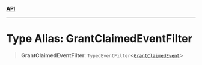 [**API**](../../../README.md)

***

# Type Alias: GrantClaimedEventFilter

> **GrantClaimedEventFilter**: `TypedEventFilter`\<[`GrantClaimedEvent`](GrantClaimedEvent.md)\>
